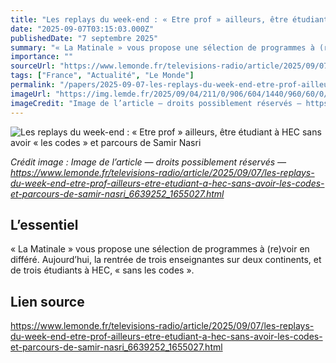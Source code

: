 ```yaml
---
title: "Les replays du week-end : « Etre prof » ailleurs, être étudiant à HEC sans avoir « les codes » et parcours de Samir Nasri"
date: "2025-09-07T03:15:03.000Z"
publishedDate: "7 septembre 2025"
summary: "« La Matinale » vous propose une sélection de programmes à (re)voir en différé. Aujourd’hui, la rentrée de trois enseignantes sur deux continents, et de trois étudiants à HEC, « sans les codes »."
importance: ""
sourceUrl: "https://www.lemonde.fr/televisions-radio/article/2025/09/07/les-replays-du-week-end-etre-prof-ailleurs-etre-etudiant-a-hec-sans-avoir-les-codes-et-parcours-de-samir-nasri_6639252_1655027.html"
tags: ["France", "Actualité", "Le Monde"]
permalink: "/papers/2025-09-07-les-replays-du-week-end-etre-prof-ailleurs-etre-etudiant-a-hec-sans-avoir-les-codes-et-parcours-de-samir-nasri"
imageUrl: "https://img.lemde.fr/2025/09/04/211/0/906/604/1440/960/60/0/039ef6b_upload-1-aslyv9y3cjc1-2472332.jpg"
imageCredit: "Image de l’article — droits possiblement réservés — https://www.lemonde.fr/televisions-radio/article/2025/09/07/les-replays-du-week-end-etre-prof-ailleurs-etre-etudiant-a-hec-sans-avoir-les-codes-et-parcours-de-samir-nasri_6639252_1655027.html"
---
```


![Les replays du week-end : « Etre prof » ailleurs, être étudiant à HEC sans avoir « les codes » et parcours de Samir Nasri](https://img.lemde.fr/2025/09/04/211/0/906/604/1440/960/60/0/039ef6b_upload-1-aslyv9y3cjc1-2472332.jpg)

*Crédit image : Image de l’article — droits possiblement réservés — https://www.lemonde.fr/televisions-radio/article/2025/09/07/les-replays-du-week-end-etre-prof-ailleurs-etre-etudiant-a-hec-sans-avoir-les-codes-et-parcours-de-samir-nasri_6639252_1655027.html*

## L’essentiel

« La Matinale » vous propose une sélection de programmes à (re)voir en différé. Aujourd’hui, la rentrée de trois enseignantes sur deux continents, et de trois étudiants à HEC, « sans les codes ».

## Lien source

https://www.lemonde.fr/televisions-radio/article/2025/09/07/les-replays-du-week-end-etre-prof-ailleurs-etre-etudiant-a-hec-sans-avoir-les-codes-et-parcours-de-samir-nasri_6639252_1655027.html
